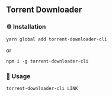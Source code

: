 ## Torrent Downloader

### ⚙️ Installation
```
yarn global add torrent-downloader-cli
```
or
```
npm i -g torrent-downloader-cli
```

### 📿 Usage
`torrent-downloader-cli LINK`
